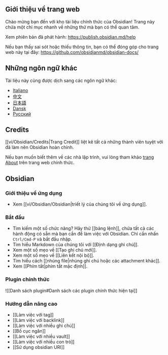 ## Giới thiệu về trang web
Chào mừng bạn đến với kho tài liệu chính thức của Obsidian! Trang này chứa một chỉ mục nhanh về những thứ mà bạn có thể quan tâm.

Xem phiên bản đã phát hành: https://publish.obsidian.md/help

Nếu bạn thấy sai sót hoặc thiếu thông tin, bạn có thể đóng góp cho trang web này tại đây: https://github.com/obsidianmd/obsidian-docs/

## Những ngôn ngữ khác

Tài liệu này cũng được dịch sang các ngôn ngữ khác:

- [Italiano](https://publish.obsidian.md/help-it)
- [中文](https://publish.obsidian.md/help-zh)
- [日本語](https://publish.obsidian.md/help-ja)
- [Dansk](https://publish.obsidian.md/help-da)
- [Русский](https://publish.obsidian.md/help-ru)

## Credits

[[vi/Obsidian/Credits|Trang Credit]] liệt kê tất cả những thành viên tuyệt vời đã làm nên Obsidian hoàn chỉnh.

Nếu bạn muốn biết thêm về các nhà lập trình, vui lòng tham khảo [trang About](https://obsidian.md/about) trên trang web chính thức.

## Obsidian

### Giới thiệu về ứng dụng

- Xem [[vi/Obsidian/Obsidian|triết lý của chúng tôi về ứng dụng]].

### Bắt đầu

- Tìm kiếm một số chức năng? Hãy thử [[bảng lệnh]], chứa tất cả các hành động có sẵn mà bạn cần để làm việc với Obsidian. Chỉ cần nhấn `Ctrl/Cmd-P` và bắt đầu nhập.
- Tìm hiểu Markdown của chúng tôi với [[Định dạng ghi chú]].
- Xem một số mẹo về [[Tạo ghi chú mới]].
- Xem một số mẹo về [[Liên kết nội bộ]].
- Tìm hiểu cách [[nhúng file|nhúng ghi chú hoặc các attachment khác]].
- Xem [[Phím tắt|phím tắt mặc định]].

### Plugin chính thức

![[Danh sách plugin#Danh sách các plugin chính thức hiện tại]]

### Hướng dẫn nâng cao

- [[Làm việc với tag]]
- [[Làm việc với backlink]]
- [[Làm việc với nhiều ghi chú]]
- [[Bố cục ngăn]]
- [[Làm việc với nhiều vault]]
- [[Làm việc với nhiều con trỏ]]
- [[Sử dụng obsidian URI]]
